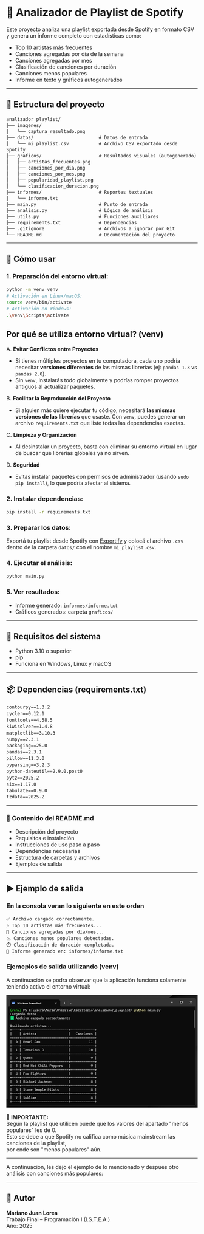 # 🎵 Analizador de Playlist de Spotify

Este proyecto analiza una playlist exportada desde Spotify en formato CSV y genera un informe completo con estadísticas como:

- Top 10 artistas más frecuentes  
- Canciones agregadas por día de la semana  
- Canciones agregadas por mes  
- Clasificación de canciones por duración  
- Canciones menos populares  
- Informe en texto y gráficos autogenerados  

---

## 📁 Estructura del proyecto

```plaintext
analizador_playlist/
├── imagenes/
│   └── captura_resultado.png
├── datos/                        # Datos de entrada
│   └── mi_playlist.csv           # Archivo CSV exportado desde Spotify
├── graficos/                     # Resultados visuales (autogenerado)
│   ├── artistas_frecuentes.png
│   ├── canciones_por_dia.png
│   ├── canciones_por_mes.png
│   ├── popularidad_playlist.png
│   └── clasificacion_duracion.png
├── informes/                     # Reportes textuales
│   └── informe.txt
├── main.py                       # Punto de entrada
├── analisis.py                   # Lógica de análisis
├── utils.py                      # Funciones auxiliares
├── requirements.txt              # Dependencias
├── .gitignore                    # Archivos a ignorar por Git
└── README.md                     # Documentación del proyecto
```

---

## 🚀 Cómo usar

### 1. Preparación del entorno virtual:

```bash
python -m venv venv
# Activación en Linux/macOS:
source venv/bin/activate
# Activación en Windows:
.\venv\Scripts\activate
```
## Por qué se utiliza entorno virtual? (venv)
A. **Evitar Conflictos entre Proyectos**
   - Si tienes múltiples proyectos en tu computadora, cada uno podría necesitar **versiones diferentes** de las mismas librerías (ej: `pandas 1.3` vs `pandas 2.0`).
   - Sin `venv`, instalarás todo globalmente y podrías romper proyectos antiguos al actualizar paquetes.

B. **Facilitar la Reproducción del Proyecto**
   - Si alguien más quiere ejecutar tu código, necesitará **las mismas versiones de las librerías** que usaste. Con `venv`, puedes generar un archivo `requirements.txt` que liste todas las dependencias exactas.

C. **Limpieza y Organización**
   - Al desinstalar un proyecto, basta con eliminar su entorno virtual en lugar de buscar qué librerías globales ya no sirven.

D. **Seguridad**
   - Evitas instalar paquetes con permisos de administrador (usando `sudo pip install`), lo que podría afectar al sistema.


### 2. Instalar dependencias:

```bash
pip install -r requirements.txt
```

### 3. Preparar los datos:

Exportá tu playlist desde Spotify con [Exportify](https://exportify.net/) y colocá el archivo `.csv` dentro de la carpeta `datos/` con el nombre `mi_playlist.csv`.

### 4. Ejecutar el análisis:

```bash
python main.py
```

### 5. Ver resultados:

- Informe generado: `informes/informe.txt`  
- Gráficos generados: carpeta `graficos/`

---

## 📝 Requisitos del sistema

- Python 3.10 o superior  
- pip  
- Funciona en Windows, Linux y macOS

---

## 📦 Dependencias (requirements.txt)

```txt
contourpy==1.3.2
cycler==0.12.1
fonttools==4.58.5
kiwisolver==1.4.8
matplotlib==3.10.3
numpy==2.3.1
packaging==25.0
pandas==2.3.1
pillow==11.3.0
pyparsing==3.2.3
python-dateutil==2.9.0.post0
pytz==2025.2
six==1.17.0
tabulate==0.9.0
tzdata==2025.2
```
---

### 📄 Contenido del README.md

- Descripción del proyecto  
- Requisitos e instalación  
- Instrucciones de uso paso a paso  
- Dependencias necesarias  
- Estructura de carpetas y archivos  
- Ejemplos de salida

---

## ▶️ Ejemplo de salida

### En la consola veran lo siguiente en este orden
```bash
✅ Archivo cargado correctamente.
🎶 Top 10 artistas más frecuentes...
📆 Canciones agregadas por día/mes...
📉 Canciones menos populares detectadas.
⏱️ Clasificación de duración completada.
📄 Informe generado en: informes/informe.txt
```
### Ejemeplos de salida utilizando (venv)
A continuación se podra observar que la aplicación funciona solamente teniendo activo el entorno virtual:

![Ejemplo venv activo](imagenes/venvok.jpg)


**🔴 IMPORTANTE:**  
Según la playlist que utilicen puede que los valores del apartado "menos populares" les dé 0.  
Esto se debe a que Spotify no califica como música mainstream las canciones de la playlist,  
por ende son "menos populares" aún.

---

A continuación, les dejo el ejemplo de lo mencionado y después otro análisis con canciones más populares:

---

## 🙋 Autor

**Mariano Juan Lorea**  
Trabajo Final – Programación I (I.S.T.E.A.)  
Año: 2025

